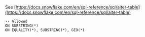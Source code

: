 See [https://docs.snowflake.com/en/sql-reference/sql/alter-table](https://docs.snowflake.com/en/sql-reference/sql/alter-table)
```
-- Allowed
ON SUBSTRING(*)
ON EQUALITY(*), SUBSTRING(*), GEO(*)
```
